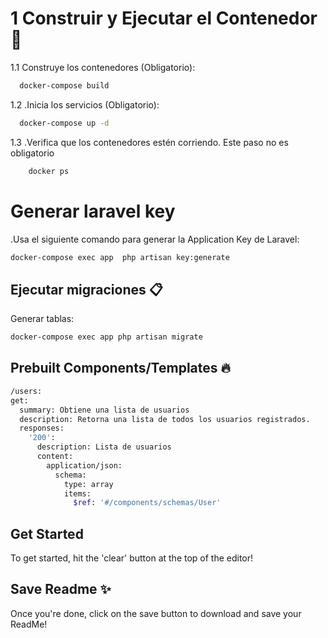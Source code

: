 
# 1 Construir y Ejecutar el Contenedor 🚀  
1.1 Construye los contenedores (Obligatorio): 
  ~~~bash  
    docker-compose build
  ~~~
1.2 .Inicia los servicios (Obligatorio): 
  ~~~bash  
    docker-compose up -d
  ~~~
1.3 .Verifica que los contenedores estén corriendo. Este paso no es obligatorio
  ~~~bash  
      docker ps
  ~~~

# Generar laravel key
  .Usa el siguiente comando para generar la Application Key de Laravel: 
  ~~~bash  
  docker-compose exec app  php artisan key:generate
  ~~~

## Ejecutar migraciones 📋 
  Generar tablas: 
  ~~~bash  
  docker-compose exec app php artisan migrate
  ~~~


 ## Prebuilt Components/Templates 🔥  

  ~~~bash  
  /users:
  get:
    summary: Obtiene una lista de usuarios
    description: Retorna una lista de todos los usuarios registrados.
    responses:
      '200':
        description: Lista de usuarios
        content:
          application/json:
            schema:
              type: array
              items:
                $ref: '#/components/schemas/User'

  ~~~




  ## Get Started  
  To get started, hit the 'clear' button at the top of the editor!  
  
 
 
      
  ## Save Readme ✨  
  Once you're done, click on the save button to download and save your ReadMe!
  